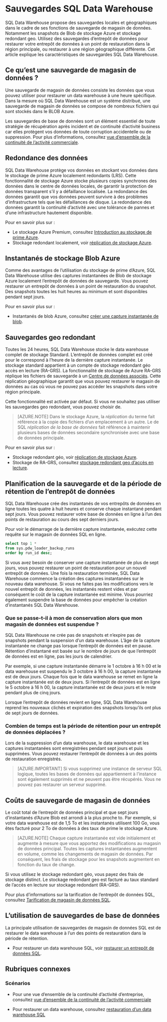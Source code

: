 <properties
   pageTitle="Des sauvegardes SQL Data Warehouse | Microsoft Azure"
   description="Obtenir des informations sur les sauvegardes de base de données intégrée SQL Data Warehouse qui vous permettent de restaurer un entrepôt de données de SQL Azure à un point de restauration ou d’une région géographique différente."
   services="sql-data-warehouse"
   documentationCenter=""
   authors="lakshmi1812"
   manager="barbkess"
   editor="monicar"/>

<tags
   ms.service="sql-data-warehouse"
   ms.devlang="NA"
   ms.topic="article"
   ms.tgt_pltfrm="NA"
   ms.workload="NA"
   ms.date="10/06/2016"
   ms.author="lakshmir;barbkess"/>

# <a name="sql-data-warehouse-backups"></a>Sauvegardes SQL Data Warehouse

SQL Data Warehouse propose des sauvegardes locales et géographiques dans le cadre de ses fonctions de sauvegarde de magasin de données. Notamment les snapshots de Blob de stockage Azure et stockage redondant geo. Utilisez des sauvegardes d’entrepôt de données pour restaurer votre entrepôt de données à un point de restauration dans la région principale, ou restaurer à une région géographique différente. Cet article explique les caractéristiques de sauvegardes SQL Data Warehouse.

## <a name="what-is-a-data-warehouse-backup"></a>Ce qu’est une sauvegarde de magasin de données ?

Une sauvegarde de magasin de données consiste les données que vous pouvez utiliser pour restaurer un data warehouse à une heure spécifique.  Dans la mesure où SQL Data Warehouse est un système distribué, une sauvegarde de magasin de données se compose de nombreux fichiers qui sont stockés dans le BLOB Azure. 

Les sauvegardes de base de données sont un élément essentiel de toute stratégie de récupération après incident et de continuité d’activité business car elles protègent vos données de toute corruption accidentelle ou de suppression. Pour plus d’informations, consultez [vue d’ensemble de la continuité de l’activité commerciale](../sql-database/sql-database-business-continuity.md).

## <a name="data-redundancy"></a>Redondance des données

SQL Data Warehouse protège vos données en stockant vos données dans le stockage de prime Azure localement redondants (LRS). Cette fonctionnalité de stockage Azure stocke plusieurs copies synchrones des données dans le centre de données locales, de garantir la protection de données transparent s’il y a défaillance localisée. La redondance des données garantit que vos données peuvent survivre à des problèmes d’infrastructure tels que les défaillances de disque. La redondance des données garantit la continuité d’activité avec une tolérance de pannes et d’une infrastructure hautement disponible.

Pour en savoir plus sur :

- Le stockage Azure Premium, consultez [Introduction au stockage de prime Azure](../storage/storage-premium-storage.md).
- Stockage redondant localement, voir [réplication de stockage Azure](../storage/storage-redundancy.md#locally-redundant-storage).


## <a name="azure-storage-blob-snapshots"></a>Instantanés de stockage Blob Azure

Comme des avantages de l’utilisation du stockage de prime d’Azure, SQL Data Warehouse utilise des captures instantanées de Blob de stockage Azure localement l’entrepôt de données de sauvegarde. Vous pouvez restaurer un entrepôt de données à un point de restauration du snapshot. Des snapshots toutes les huit heures au minimum et sont disponibles pendant sept jours.  

Pour en savoir plus sur :

- Instantanés de blob Azure, consultez [créer une capture instantanée de blob](../storage/storage-blob-snapshots.md).


## <a name="geo-redundant-backups"></a>Sauvegardes geo redondant

Toutes les 24 heures, SQL Data Warehouse stocke le data warehouse complet de stockage Standard. L’entrepôt de données complet est créé pour le correspond à l’heure de la dernière capture instantanée. Le stockage standard appartient à un compte de stockage redondant géo accès en lecture (RA-GRS). La fonctionnalité de stockage de Azure RA-GRS réplique les fichiers de sauvegarde à un [Centre de données associés](../best-practices-availability-paired-regions.md). Cette réplication géographique garantit que vous pouvez restaurer le magasin de données au cas où vous ne pouvez pas accéder les snapshots dans votre région principale. 

Cette fonctionnalité est activée par défaut. Si vous ne souhaitez pas utiliser les sauvegardes geo redondant, vous pouvez choisir de. 

>[AZURE.NOTE] Dans le stockage Azure, la *réplication* du terme fait référence à la copie des fichiers d’un emplacement à un autre. Le de SQL *réplication de la base de données* fait référence à maintenir plusieurs bases de données secondaire synchronisée avec une base de données principale. 

Pour en savoir plus sur :
- Stockage redondant géo, voir [réplication de stockage Azure](../storage/storage-redundancy.md).
- Stockage de RA-GRS, consultez [stockage redondant geo d’accès en lecture](../storage/storage-redundancy.md#read-access-geo-redundant-storage).

## <a name="data-warehouse-backup-schedule-and-retention-period"></a>Planification de la sauvegarde et de la période de rétention de l’entrepôt de données

SQL Data Warehouse crée des instantanés de vos entrepôts de données en ligne toutes les quatre à huit heures et conserve chaque instantané pendant sept jours. Vous pouvez restaurer votre base de données en ligne à l’un des points de restauration au cours des sept derniers jours. 

Pour voir le démarrage de la dernière capture instantanée, exécutez cette requête sur le magasin de données SQL en ligne. 

```sql
select top 1 *
from sys.pdw_loader_backup_runs 
order by run_id desc;
```

Si vous avez besoin de conserver une capture instantanée de plus de sept jours, vous pouvez restaurer un point de restauration pour un nouvel entrepôt de données. Une fois la restauration terminée, SQL Data Warehouse commence la création des captures instantanées sur le nouveau data warehouse. Si vous ne faites pas les modifications vers le nouvel entrepôt de données, les instantanés restent vides et par conséquent le coût de la capture instantanée est minime. Vous pourriez également suspendre la base de données pour empêcher la création d’instantanés SQL Data Warehouse.


### <a name="what-happens-to-my-backup-retention-while-my-data-warehouse-is-paused"></a>Que se passe-t-il à mon de conservation alors que mon magasin de données est suspendue ?

SQL Data Warehouse ne crée pas de snapshots et n’expire pas de snapshots pendant la suspension d’un data warehouse. L’âge de la capture instantanée ne change pas lorsque l’entrepôt de données est en pause. Rétention d’instantané est basée sur le nombre de jours de que l’entrepôt de données est en ligne, pas les jours de calendrier.

Par exemple, si une capture instantanée démarre le 1 octobre à 16 h 00 et le data warehouse est suspendu le 3 octobre à 16 h 00, la capture instantanée est de deux jours. Chaque fois que le data warehouse se remet en ligne la capture instantanée est de deux jours. Si l’entrepôt de données est en ligne le 5 octobre à 16 h 00, la capture instantanée est de deux jours et le reste pendant plus de cinq jours.

Lorsque l’entrepôt de données revient en ligne, SQL Data Warehouse reprend les nouveaux clichés et expiration des snapshots lorsqu’ils ont plus de sept jours de données.

### <a name="how-long-is-the-retention-period-for-a-dropped-data-warehouse"></a>Combien de temps est la période de rétention pour un entrepôt de données déplacées ?
Lors de la suppression d’un data warehouse, le data warehouse et les captures instantanées sont enregistrées pendant sept jours et puis supprimées. Vous pouvez restaurer l’entrepôt de données à un des points de restauration enregistrés.

> [AZURE.IMPORTANT] Si vous supprimez une instance de serveur SQL logique, toutes les bases de données qui appartiennent à l’instance sont également supprimés et ne peuvent pas être récupérés. Vous ne pouvez pas restaurer un serveur supprimé.

## <a name="data-warehouse-backup-costs"></a>Coûts de sauvegarde de magasin de données

Le coût total de l’entrepôt de données principal et que sept jours d’instantanés d’Azure Blob est arrondi à la plus proche to. Par exemple, si votre data warehouse est de 1,5 To et les instantanés utilisent 100 Go, vous êtes facturé pour 2 To de données à des taux de prime le stockage Azure. 

>[AZURE.NOTE] Chaque capture instantanée est vide initialement et augmente à mesure que vous apportez des modifications au magasin de données principal. Toutes les captures instantanées augmentent en volume, comme les changements de magasin de données. Par conséquent, les frais de stockage pour les snapshots augmentent en fonction du taux de change.

Si vous utilisez le stockage redondant géo, vous payez des frais de stockage distinct. Le stockage redondant geo est facturé au taux standard de l’accès en lecture sur stockage redondant (RA-GRS).

Pour plus d’informations sur la tarification de l’entrepôt de données SQL, consultez [Tarification de magasin de données SQL](https://azure.microsoft.com/pricing/details/sql-data-warehouse/).

## <a name="using-database-backups"></a>L’utilisation de sauvegardes de base de données

La principale utilisation de sauvegardes de magasin de données SQL est de restaurer le data warehouse à l’un des points de restauration dans la période de rétention.  

- Pour restaurer un data warehouse SQL, voir [restaurer un entrepôt de données SQL](sql-data-warehouse-restore-database-overview.md).


## <a name="related-topics"></a>Rubriques connexes

### <a name="scenarios"></a>Scénarios

- Pour une vue d’ensemble de la continuité d’activité d’entreprise, consultez [vue d’ensemble de la continuité de l’activité commerciale](../sql-database/sql-database-business-continuity.md)


<!-- ### Tasks -->

- Pour restaurer un data warehouse, consultez [restauration d’un data warehouse SQL](sql-data-warehouse-restore-database-overview.md)

<!-- ### Tutorials -->

